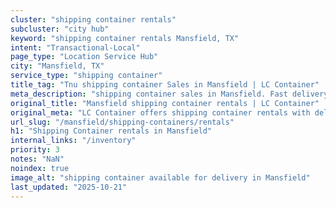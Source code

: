 ```yaml
---
cluster: "shipping container rentals"
subcluster: "city hub"
keyword: "shipping container rentals Mansfield, TX"
intent: "Transactional-Local"
page_type: "Location Service Hub"
city: "Mansfield, TX"
service_type: "shipping container"
title_tag: "Tnu shipping container Sales in Mansfield | LC Container"
meta_description: "shipping container sales in Mansfield. Fast delivery, competitive pricing. Serving shipping containers area. Quote ID: 8WA. Call (214) 524-4168 for your free quote today."
original_title: "Mansfield shipping container rentals | LC Container"
original_meta: "LC Container offers shipping container rentals with delivery in Mansfield, TX. Local. Fast quotes. Since 2003."
url_slug: "/mansfield/shipping-containers/rentals"
h1: "Shipping Container rentals in Mansfield"
internal_links: "/inventory"
priority: 3
notes: "NaN"
noindex: true
image_alt: "shipping container available for delivery in Mansfield"
last_updated: "2025-10-21"
---
```


<!-- TODO: Add unique city/inventory copy, images, and internal links here. -->
